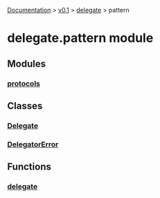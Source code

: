 [Documentation](../../../documentation.md) >
 [v0.1](../../version.md) >
  [delegate](../module.md) >
   pattern

# delegate.pattern module

## Modules

### [protocols](protocols/module.md)

## Classes

### [Delegate](delegate_class.md)
### [DelegatorError](delegator_error.md)

## Functions

### [delegate](delegate_function.md)